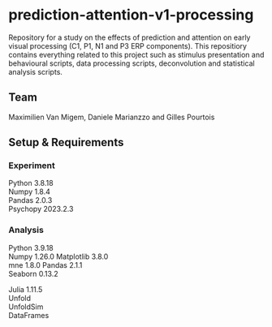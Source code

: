 # prediction-attention-v1-processing
Repository for a study on the effects of prediction and attention on early visual processing (C1, P1, N1 and P3 ERP components).
This repositiory contains everything related to this project such as stimulus presentation and behavioural scripts, data processing scripts, deconvolution and statistical analysis scripts.

## Team
Maximilien Van Migem, Daniele Marianzzo and Gilles Pourtois

## Setup & Requirements

### Experiment
Python 3.8.18  
Numpy 1.8.4  
Pandas 2.0.3  
Psychopy 2023.2.3


### Analysis
Python 3.9.18  
Numpy 1.26.0
Matplotlib 3.8.0  
mne 1.8.0
Pandas 2.1.1  
Seaborn 0.13.2


Julia 1.11.5  
Unfold  
UnfoldSim  
DataFrames